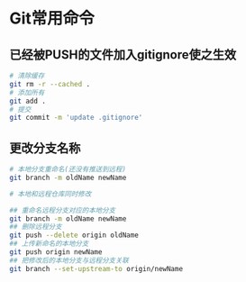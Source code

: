 # Git常用命令

## 已经被PUSH的文件加入gitignore使之生效
```bash
# 清除缓存
git rm -r --cached .
# 添加所有
git add .
# 提交
git commit -m 'update .gitignore'
```

## 更改分支名称
```bash
# 本地分支重命名(还没有推送到远程)
git branch -m oldName newName

# 本地和远程仓库同时修改

## 重命名远程分支对应的本地分支
git branch -m oldName newName
## 删除远程分支
git push --delete origin oldName
## 上传新命名的本地分支
git push origin newName
## 把修改后的本地分支与远程分支关联
git branch --set-upstream-to origin/newName
```